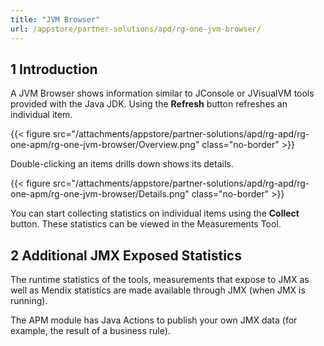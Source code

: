 ```yaml
---
title: "JVM Browser"
url: /appstore/partner-solutions/apd/rg-one-jvm-browser/
---
```


## 1 Introduction

A JVM Browser shows information similar to JConsole or JVisualVM tools provided with the Java JDK. Using the **Refresh** button refreshes an individual item.

{{< figure src="/attachments/appstore/partner-solutions/apd/rg-apd/rg-one-apm/rg-one-jvm-browser/Overview.png" class="no-border" >}}                

Double-clicking an items drills down shows its details.

{{< figure src="/attachments/appstore/partner-solutions/apd/rg-apd/rg-one-apm/rg-one-jvm-browser/Details.png" class="no-border" >}}

You can start collecting statistics on individual items using the **Collect** button. These statistics can be viewed in the Measurements Tool.

## 2 Additional JMX Exposed Statistics

The runtime statistics of the tools, measurements that expose to JMX as well as Mendix statistics are made available through JMX (when JMX is running).

The APM module has Java Actions to publish your own JMX data (for example, the result of a business rule).
